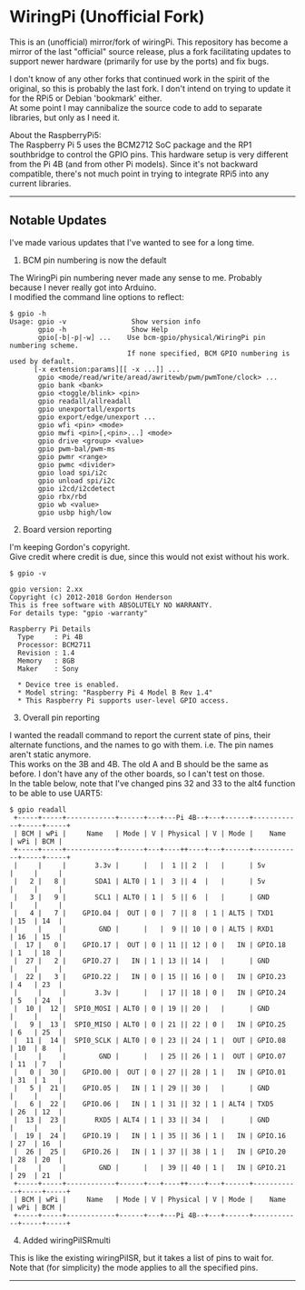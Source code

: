 # WiringPi (Unofficial Fork)

This is an (unofficial) mirror/fork of wiringPi.  This repository
has become a mirror of the last "official" source release, plus a fork
facilitating updates to support newer hardware (primarily for use by
the ports) and fix bugs.

I don't know of any other forks that continued work in the spirit of the original,
so this is probably the last fork. I don't intend on trying to update it for the RPi5
or Debian 'bookmark' either.  
At some point I may cannibalize the source code to add to separate libraries, but only as I need it.

About the RaspberryPi5:  
The Raspberry Pi 5 uses the BCM2712 SoC package and the RP1 southbridge to control the GPIO pins. This hardware setup is very different from the Pi 4B (and from other Pi models).
Since it's not backward compatible, there's not much point in trying to integrate RPi5 into any current libraries.

---

## Notable Updates

I've made various updates that I've wanted to see for a long time.

1. BCM pin numbering is now the default

The WiringPi pin numbering never made any sense to me. Probably because I never really got into Arduino.  
I modified the command line options to reflect:

```
$ gpio -h
Usage: gpio -v                Show version info
       gpio -h                Show Help
       gpio[-b|-p|-w] ...    Use bcm-gpio/physical/WiringPi pin numbering scheme.
                             If none specified, BCM GPIO numbering is used by default.
      [-x extension:params][[ -x ...]] ...
       gpio <mode/read/write/aread/awritewb/pwm/pwmTone/clock> ...
       gpio bank <bank>
       gpio <toggle/blink> <pin>
       gpio readall/allreadall
       gpio unexportall/exports
       gpio export/edge/unexport ...
       gpio wfi <pin> <mode>
       gpio mwfi <pin>[,<pin>...] <mode>
       gpio drive <group> <value>
       gpio pwm-bal/pwm-ms 
       gpio pwmr <range> 
       gpio pwmc <divider> 
       gpio load spi/i2c
       gpio unload spi/i2c
       gpio i2cd/i2cdetect
       gpio rbx/rbd
       gpio wb <value>
       gpio usbp high/low
```

2. Board version reporting

I'm keeping Gordon's copyright.  
Give credit where credit is due, since this would not exist without his work.

```
$ gpio -v

gpio version: 2.xx
Copyright (c) 2012-2018 Gordon Henderson
This is free software with ABSOLUTELY NO WARRANTY.
For details type: "gpio -warranty"

Raspberry Pi Details
  Type     : Pi 4B
  Processor: BCM2711
  Revision : 1.4
  Memory   : 8GB
  Maker    : Sony
  
  * Device tree is enabled.
  * Model string: "Raspberry Pi 4 Model B Rev 1.4"
  * This Raspberry Pi supports user-level GPIO access.
```

3. Overall pin reporting

I wanted the readall command to report the current state of pins, their alternate functions, and the names to go with them.
i.e. The pin names aren't static anymore.  
This works on the 3B and 4B. The old A and B should be the same as before. I don't have any of the other boards,
so I can't test on those.  
In the table below, note that I've changed pins 32 and 33 to the alt4 function to be able to use UART5:

```
$ gpio readall
 +-----+-----+------------+------+---+---Pi 4B--+---+------+------------+-----+-----+
 | BCM | wPi |     Name   | Mode | V | Physical | V | Mode |    Name    | wPi | BCM |
 +-----+-----+------------+------+---+----++----+---+------+------------+-----+-----+
 |     |     |       3.3v |      |   |  1 || 2  |   |      | 5v         |     |     |
 |   2 |   8 |       SDA1 | ALT0 | 1 |  3 || 4  |   |      | 5v         |     |     |
 |   3 |   9 |       SCL1 | ALT0 | 1 |  5 || 6  |   |      | GND        |     |     |
 |   4 |   7 |    GPIO.04 |  OUT | 0 |  7 || 8  | 1 | ALT5 | TXD1       | 15  | 14  |
 |     |     |        GND |      |   |  9 || 10 | 0 | ALT5 | RXD1       | 16  | 15  |
 |  17 |   0 |    GPIO.17 |  OUT | 0 | 11 || 12 | 0 |   IN | GPIO.18    | 1   | 18  |
 |  27 |   2 |    GPIO.27 |   IN | 1 | 13 || 14 |   |      | GND        |     |     |
 |  22 |   3 |    GPIO.22 |   IN | 0 | 15 || 16 | 0 |   IN | GPIO.23    | 4   | 23  |
 |     |     |       3.3v |      |   | 17 || 18 | 0 |   IN | GPIO.24    | 5   | 24  |
 |  10 |  12 |  SPI0_MOSI | ALT0 | 0 | 19 || 20 |   |      | GND        |     |     |
 |   9 |  13 |  SPI0_MISO | ALT0 | 0 | 21 || 22 | 0 |   IN | GPIO.25    | 6   | 25  |
 |  11 |  14 |  SPI0_SCLK | ALT0 | 0 | 23 || 24 | 1 |  OUT | GPIO.08    | 10  | 8   |
 |     |     |        GND |      |   | 25 || 26 | 1 |  OUT | GPIO.07    | 11  | 7   |
 |   0 |  30 |    GPIO.00 |  OUT | 0 | 27 || 28 | 1 |   IN | GPIO.01    | 31  | 1   |
 |   5 |  21 |    GPIO.05 |   IN | 1 | 29 || 30 |   |      | GND        |     |     |
 |   6 |  22 |    GPIO.06 |   IN | 1 | 31 || 32 | 1 | ALT4 | TXD5       | 26  | 12  |
 |  13 |  23 |       RXD5 | ALT4 | 1 | 33 || 34 |   |      | GND        |     |     |
 |  19 |  24 |    GPIO.19 |   IN | 1 | 35 || 36 | 1 |   IN | GPIO.16    | 27  | 16  |
 |  26 |  25 |    GPIO.26 |   IN | 1 | 37 || 38 | 1 |   IN | GPIO.20    | 28  | 20  |
 |     |     |        GND |      |   | 39 || 40 | 1 |   IN | GPIO.21    | 29  | 21  |
 +-----+-----+------------+------+---+----++----+---+------+------------+-----+-----+
 | BCM | wPi |     Name   | Mode | V | Physical | V | Mode |    Name    | wPi | BCM |
 +-----+-----+------------+------+---+---Pi 4B--+---+------+------------+-----+-----+
```

4. Added wiringPiISRmulti

This is like the existing wiringPiISR, but it takes a list of pins to wait for.  
Note that (for simplicity) the mode applies to all the specified pins.

---
